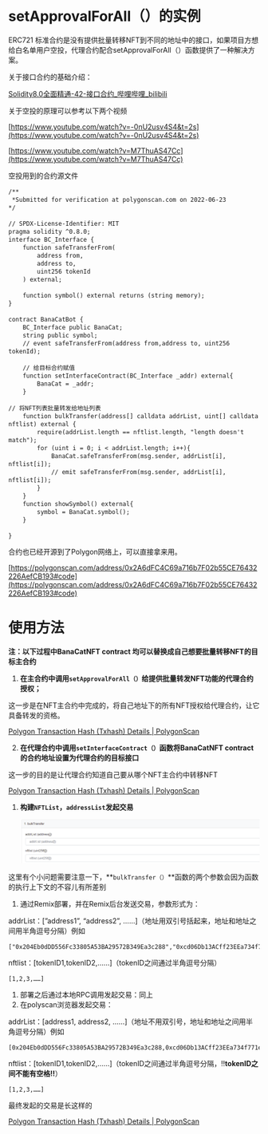 # setApprovalForAll（）的实例

ERC721 标准合约是没有提供批量转移NFT到不同的地址中的接口，如果项目方想给白名单用户空投，代理合约配合setApprovalForAll（）函数提供了一种解决方案。

关于接口合约的基础介绍：

[Solidity8.0全面精通-42-接口合约_哔哩哔哩_bilibili](https://www.bilibili.com/video/BV1fS4y127BX/?spm_id_from=333.788&vd_source=8c3c6813b187818a0ba1a67277a795d2)

关于空投的原理可以参考以下两个视频

[https://www.youtube.com/watch?v=-0nU2usv4S4&t=2s](https://www.youtube.com/watch?v=-0nU2usv4S4&t=2s)

[https://www.youtube.com/watch?v=M7ThuAS47Cc](https://www.youtube.com/watch?v=M7ThuAS47Cc)

空投用到的合约源文件

```solidity
/**
 *Submitted for verification at polygonscan.com on 2022-06-23
*/

// SPDX-License-Identifier: MIT
pragma solidity ^0.8.0;
interface BC_Interface {
    function safeTransferFrom(
        address from,
        address to,
        uint256 tokenId
    ) external;

    function symbol() external returns (string memory);
}

contract BanaCatBot {
    BC_Interface public BanaCat;
    string public symbol;
    // event safeTransferFrom(address from,address to, uint256 tokenId);

    // 给目标合约赋值
    function setInterfaceContract(BC_Interface _addr) external{
        BanaCat = _addr;
    }

// 将NFT列表批量转发给地址列表
    function bulkTransfer(address[] calldata addrList, uint[] calldata nftlist) external {
        require(addrList.length == nftlist.length, "length doesn't match");
        for (uint i = 0; i < addrList.length; i++){
            BanaCat.safeTransferFrom(msg.sender, addrList[i], nftlist[i]);
            // emit safeTransferFrom(msg.sender, addrList[i], nftlist[i]);
        }
    }
    function showSymbol() external{
        symbol = BanaCat.symbol();
    }

}
```

合约也已经开源到了Polygon网络上，可以直接拿来用。

[https://polygonscan.com/address/0x2A6dFC4C69a716b7F02b55CE76432226AefCB193#code](https://polygonscan.com/address/0x2A6dFC4C69a716b7F02b55CE76432226AefCB193#code)

# 使用方法

**注：以下过程中BanaCatNFT contract 均可以替换成自己想要批量转移NFT的目标主合约**

1. **在主合约中调用`setApprovalForAll（）`给提供批量转发NFT功能的代理合约授权；**

这一步是在NFT主合约中完成的，将自己地址下的所有NFT授权给代理合约，让它具备转发的资格。

[Polygon Transaction Hash (Txhash) Details | PolygonScan](https://polygonscan.com/tx/0x92342888a4ecbe3775fe920c7efc9cab1eb5befe643c955d9a7bc786cc6e29a5)

 2. **在代理合约中调用`setInterfaceContract（）`函数将BanaCatNFT contract 的合约地址设置为代理合约的目标接口**

这一步的目的是让代理合约知道自己要从哪个NFT主合约中转移NFT

[Polygon Transaction Hash (Txhash) Details | PolygonScan](https://polygonscan.com/tx/0x56f289faaab56c3cb1ac1401f970a23c9f79d0c193d0e76d9d3e049494c37f03#eventlog)

1. **构建`NFTList`，`addressList`发起交易**
    
    ![Untitled](Untitled%20111.png)
    

这里有个小问题需要注意一下，**`bulkTransfer（）`**函数的两个参数会因为函数的执行上下文的不容儿有所差别

1. 通过Remix部署，并在Remix后台发送交易，参数形式为：

addrList：[”address1”, “address2”, ……]（地址用双引号括起来，地址和地址之间用半角逗号分隔）例如

```solidity
["0x204Eb0dDD556Fc33805A53BA29572B349Ea3c288","0xcd06Db13ACff23EEa734f771ed52cE59642E52b1",……]
```

nftlist：[tokenID1,tokenID2,……]（tokenID之间通过半角逗号分隔）

```solidity
[1,2,3,……]
```

1. 部署之后通过本地RPC调用发起交易：同上
2. 在polyscan浏览器发起交易：

addrList：[address1, address2, ……]（地址不用双引号，地址和地址之间用半角逗号分隔）例如

```solidity
[0x204Eb0dDD556Fc33805A53BA29572B349Ea3c288,0xcd06Db13ACff23EEa734f771ed52cE59642E52b1,……]
```

nftlist：[tokenID1,tokenID2,……]（tokenID之间通过半角逗号分隔，‼️**tokenID之间不能有空格‼️**）

```solidity
[1,2,3,……]
```

最终发起的交易是长这样的

[Polygon Transaction Hash (Txhash) Details | PolygonScan](https://polygonscan.com/tx/0xa57405133607002ef92260f91ee8f56001fcabe0c34cd9c4c77661d9b893c2f0)